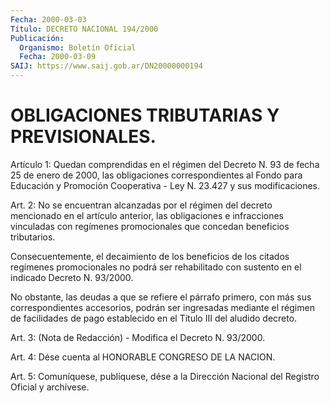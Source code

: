 ```yaml
---
Fecha: 2000-03-03
Título: DECRETO NACIONAL 194/2000
Publicación:
  Organismo: Boletín Oficial
  Fecha: 2000-03-09
SAIJ: https://www.saij.gob.ar/DN20000000194
---
```

# OBLIGACIONES TRIBUTARIAS Y PREVISIONALES.

<a id="1"></a>
Artículo 1: Quedan comprendidas en el régimen del Decreto N. 93 de fecha  25  de  enero de 2000, las obligaciones correspondientes  al Fondo para Educación y Promoción Cooperativa - Ley N. 23.427 y sus modificaciones.

<a id="2"></a>
Art. 2: No se encuentran  alcanzadas  por  el  régimen del decreto mencionado en el artículo anterior, las obligaciones e infracciones vinculadas  con  regímenes  promocionales que concedan  beneficios tributarios.

Consecuentemente, el decaimiento  de  los beneficios de los citados regímenes promocionales no podrá ser rehabilitado  con  sustento en el indicado Decreto N. 93/2000.

No  obstante,  las deudas a que se refiere el párrafo primero,  con más  sus  correspondientes    accesorios,  podrán  ser  ingresadas mediante el régimen de facilidades de pago establecido en el Título III del aludido decreto.

<a id="3"></a>
Art.  3: (Nota de Redacción) - Modifica el Decreto N. 93/2000.

<a id="4"></a>
Art.  4: Dése  cuenta  al  HONORABLE  CONGRESO  DE  LA  NACION.

<a id="5"></a>
Art.  5: Comuníquese, publíquese, dése a la Dirección Nacional del Registro Oficial y archívese.